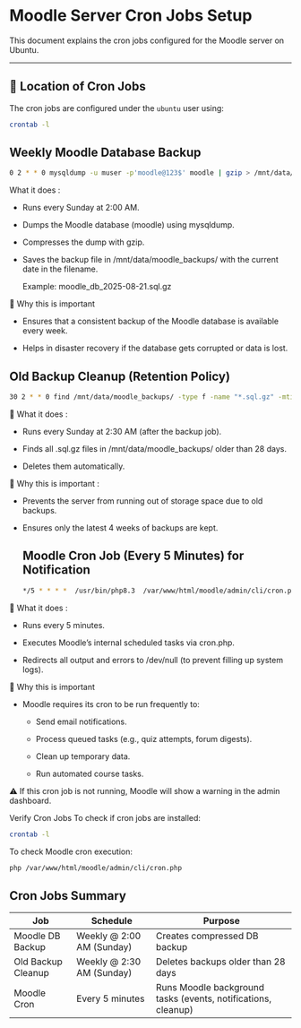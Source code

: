 # Moodle Server Cron Jobs Setup

This document explains the cron jobs configured for the Moodle server on Ubuntu.

---

## 📌 Location of Cron Jobs
The cron jobs are configured under the `ubuntu` user using:

```bash
crontab -l
```

##  Weekly Moodle Database Backup
```bash
0 2 * * 0 mysqldump -u muser -p'moodle@123$' moodle | gzip > /mnt/data/moodle_backups/moodle_db_$(date +\%F).sql.gz
```
What it does :

- Runs every Sunday at 2:00 AM.

- Dumps the Moodle database (moodle) using mysqldump.

- Compresses the dump with gzip.

- Saves the backup file in /mnt/data/moodle_backups/ with the current date in the filename.

    Example: moodle_db_2025-08-21.sql.gz

🔹 Why this is important

- Ensures that a consistent backup of the Moodle database is available every week.

- Helps in disaster recovery if the database gets corrupted or data is lost.

## Old Backup Cleanup (Retention Policy)
```bash
30 2 * * 0 find /mnt/data/moodle_backups/ -type f -name "*.sql.gz" -mtime +28 -delete
```
🔹 What it does :

- Runs every Sunday at 2:30 AM (after the backup job).

- Finds all .sql.gz files in /mnt/data/moodle_backups/ older than 28 days.

- Deletes them automatically.

🔹 Why this is important :

- Prevents the server from running out of storage space due to old backups.

- Ensures only the latest 4 weeks of backups are kept.


  ## Moodle Cron Job (Every 5 Minutes) for Notification
  ```bash
  */5 * * * *  /usr/bin/php8.3  /var/www/html/moodle/admin/cli/cron.php > /dev/null 2>&1
  ```
  
🔹 What it does :
- Runs every 5 minutes.

- Executes Moodle’s internal scheduled tasks via cron.php.

- Redirects all output and errors to /dev/null (to prevent filling up system logs).

🔹 Why this is important
- Moodle requires its cron to be run frequently to:

    - Send email notifications.

    - Process queued tasks (e.g., quiz attempts, forum digests).

    - Clean up temporary data.

    - Run automated course tasks.

⚠️ If this cron job is not running, Moodle will show a warning in the admin dashboard.

Verify Cron Jobs
To check if cron jobs are installed:
```bash
crontab -l
```
To check Moodle cron execution:
```bash
php /var/www/html/moodle/admin/cli/cron.php
```


## Cron Jobs Summary

| Job                  | Schedule              | Purpose                                |
|-----------------------|-----------------------|----------------------------------------|
| Moodle DB Backup      | Weekly @ 2:00 AM (Sunday)   | Creates compressed DB backup            |
| Old Backup Cleanup    | Weekly @ 2:30 AM (Sunday)   | Deletes backups older than 28 days      |
| Moodle Cron           | Every 5 minutes       | Runs Moodle background tasks (events, notifications, cleanup) |

